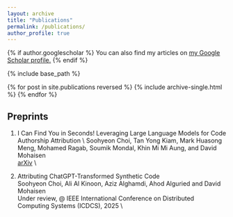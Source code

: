 ```yaml
---
layout: archive
title: "Publications"
permalink: /publications/
author_profile: true
---
```


{% if author.googlescholar %}
  You can also find my articles on <u><a href="{{https://scholar.google.com/citations?user=xWQGkacAAAAJ&hl=en}}">my Google Scholar profile</a>.</u>
{% endif %}

{% include base_path %}

{% for post in site.publications reversed %}
  {% include archive-single.html %}
{% endfor %}

Preprints
---
1. I Can Find You in Seconds! Leveraging Large Language Models for Code Authorship Attribution \ 
Soohyeon Choi, Tan Yong Kiam, Mark Huasong Meng, Mohamed Ragab, Soumik Mondal, Khin Mi Mi Aung, and David Mohaisen \
[arXiv](https://arxiv.org/pdf/2501.08165) \

1. Attributing ChatGPT-Transformed Synthetic Code \
Soohyeon Choi, Ali Al Kinoon, Aziz Alghamdi,  Ahod Alguried and David Mohaisen \
Under review, @ IEEE International Conference on Distributed Computing Systems (ICDCS), 2025 \

